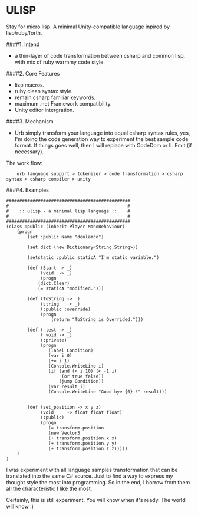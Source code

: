 # ULISP
Stay for micro lisp. 
A minimal Unity-compatible language inpired by lisp/ruby/forth.

####1. Intend
 - a thin-layer of code transformation between csharp and common lisp, with mix of ruby warmmy code style. 
 
####2. Core Features
 - lisp macros.
 - ruby clean syntax style.
 - remain csharp familiar keywords.
 - maximum .net Framework compatibility.
 - Unity editor intergration.

####3. Mechanism
   
   - Urb simply transform your language into equal csharp syntax rules, yes, I'm doing the code generation way to experiment the best sample code format. If things goes well, then I will replace with CodeDom or IL Emit (if necessary).

The work flow:

        urb language support > tokenizer > code transformation > csharp syntax > csharp compiler > unity

####4. Examples

	###############################################
	#                                             #
	#    :: ulisp - a minimal lisp language ::    #
	#                                             #
	###############################################
	(class :public (inherit Player MonoBehaviour)
		(progn
			(set :public Name "deulamco")

			(set dict (new Dictionary<String,String>)) 

			(setstatic :public staticA "I'm static variable.")

			(def (Start -> _)
			     (void  -> _)
			     (progn
				(dict.Clear)
				(= staticA "modified.")))

			(def (ToString -> _)
			     (string   -> _) 
			     (:public :override)
			     (progn
			         (return "ToString is Overrided.")))

			(def ( test -> _)
			     ( void -> _)
			     (:private)
				 (progn 
					(label Condition)
					(var i 0)
					(+= i 1)
					(Console.WriteLine i)
					(if (and (< i 10) (< -1 i) 
						 (or true false))
					    (jump Condition))
					(var result i)
					(Console.WriteLine "Good bye {0} !" result)))


			(def (set_position -> x y z)
				 (void 	   -> float float float) 
				 (:public)
				 (progn 
				    (= transform.position 
				    (new Vector3 
				    (+ transform.position.x x)
				    (+ transform.position.y y)
				    (+ transform.position.z z)))))
		)
	)

I was experiment with all language samples transformation that can be translated into the same C# source. Just to find a way to express my thought style the most into programming. So in the end, I borrow from them all the characteristic I like the most.

Certainly, this is still experiment.
 You will know when it's ready. 
 The world will know :)
